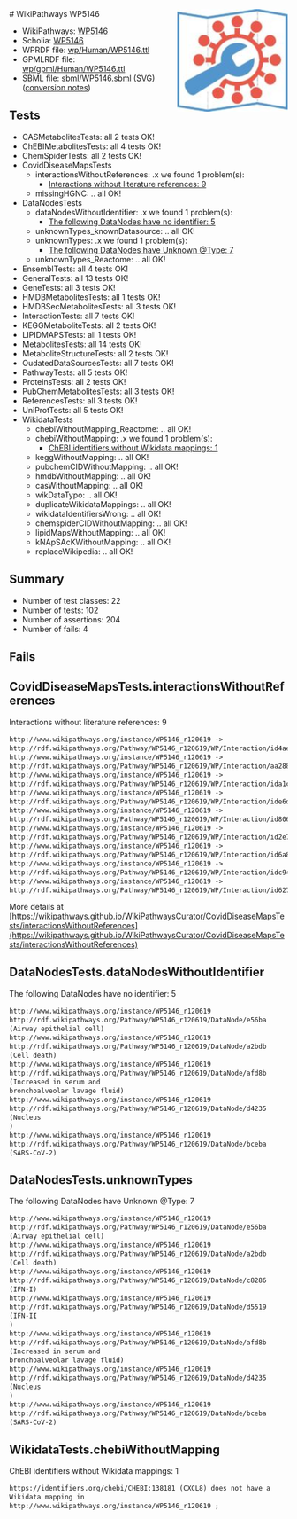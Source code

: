 <img style="float: right; width: 200px" src="../logo.png" />
# WikiPathways WP5146

* WikiPathways: [WP5146](https://identifiers.org/wikipathways:WP5146)
* Scholia: [WP5146](https://scholia.toolforge.org/wikipathways/WP5146)
* WPRDF file: [wp/Human/WP5146.ttl](../wp/Human/WP5146.ttl)
* GPMLRDF file: [wp/gpml/Human/WP5146.ttl](../wp/gpml/Human/WP5146.ttl)
* SBML file: [sbml/WP5146.sbml](../sbml/WP5146.sbml) ([SVG](../sbml/WP5146.svg)) ([conversion notes](../sbml/WP5146.txt))

## Tests
* CASMetabolitesTests: all 2 tests OK!
* ChEBIMetabolitesTests: all 4 tests OK!
* ChemSpiderTests: all 2 tests OK!
* CovidDiseaseMapsTests
    * interactionsWithoutReferences: .x we found 1 problem(s):
        * [Interactions without literature references: 9](#2e295937)
    * missingHGNC: .. all OK!
* DataNodesTests
    * dataNodesWithoutIdentifier: .x we found 1 problem(s):
        * [The following DataNodes have no identifier: 5](#d2d32fa4)
    * unknownTypes_knownDatasource: .. all OK!
    * unknownTypes: .x we found 1 problem(s):
        * [The following DataNodes have Unknown @Type: 7](#839973e5)
    * unknownTypes_Reactome: .. all OK!
* EnsemblTests: all 4 tests OK!
* GeneralTests: all 13 tests OK!
* GeneTests: all 3 tests OK!
* HMDBMetabolitesTests: all 1 tests OK!
* HMDBSecMetabolitesTests: all 3 tests OK!
* InteractionTests: all 7 tests OK!
* KEGGMetaboliteTests: all 2 tests OK!
* LIPIDMAPSTests: all 1 tests OK!
* MetabolitesTests: all 14 tests OK!
* MetaboliteStructureTests: all 2 tests OK!
* OudatedDataSourcesTests: all 7 tests OK!
* PathwayTests: all 5 tests OK!
* ProteinsTests: all 2 tests OK!
* PubChemMetabolitesTests: all 3 tests OK!
* ReferencesTests: all 3 tests OK!
* UniProtTests: all 5 tests OK!
* WikidataTests
    * chebiWithoutMapping_Reactome: .. all OK!
    * chebiWithoutMapping: .x we found 1 problem(s):
        * [ChEBI identifiers without Wikidata mappings: 1](#a8d554cd)
    * keggWithoutMapping: .. all OK!
    * pubchemCIDWithoutMapping: .. all OK!
    * hmdbWithoutMapping: .. all OK!
    * casWithoutMapping: .. all OK!
    * wikDataTypo: .. all OK!
    * duplicateWikidataMappings: .. all OK!
    * wikidataIdentifiersWrong: .. all OK!
    * chemspiderCIDWithoutMapping: .. all OK!
    * lipidMapsWithoutMapping: .. all OK!
    * kNApSAcKWithoutMapping: .. all OK!
    * replaceWikipedia: .. all OK!


## Summary

* Number of test classes: 22
* Number of tests: 102
* Number of assertions: 204
* Number of fails: 4

## Fails

<a name="2e295937" />

## CovidDiseaseMapsTests.interactionsWithoutReferences

Interactions without literature references: 9
```
http://www.wikipathways.org/instance/WP5146_r120619 -> http://rdf.wikipathways.org/Pathway/WP5146_r120619/WP/Interaction/id4ae4e6b1
http://www.wikipathways.org/instance/WP5146_r120619 -> http://rdf.wikipathways.org/Pathway/WP5146_r120619/WP/Interaction/aa288
http://www.wikipathways.org/instance/WP5146_r120619 -> http://rdf.wikipathways.org/Pathway/WP5146_r120619/WP/Interaction/ida1cc3b50
http://www.wikipathways.org/instance/WP5146_r120619 -> http://rdf.wikipathways.org/Pathway/WP5146_r120619/WP/Interaction/ide6dd58a3
http://www.wikipathways.org/instance/WP5146_r120619 -> http://rdf.wikipathways.org/Pathway/WP5146_r120619/WP/Interaction/id806760c3
http://www.wikipathways.org/instance/WP5146_r120619 -> http://rdf.wikipathways.org/Pathway/WP5146_r120619/WP/Interaction/id2e78a262
http://www.wikipathways.org/instance/WP5146_r120619 -> http://rdf.wikipathways.org/Pathway/WP5146_r120619/WP/Interaction/id6a8a8f45
http://www.wikipathways.org/instance/WP5146_r120619 -> http://rdf.wikipathways.org/Pathway/WP5146_r120619/WP/Interaction/idc940e03
http://www.wikipathways.org/instance/WP5146_r120619 -> http://rdf.wikipathways.org/Pathway/WP5146_r120619/WP/Interaction/id62707f69
```

More details at [https://wikipathways.github.io/WikiPathwaysCurator/CovidDiseaseMapsTests/interactionsWithoutReferences](https://wikipathways.github.io/WikiPathwaysCurator/CovidDiseaseMapsTests/interactionsWithoutReferences)

<a name="d2d32fa4" />

## DataNodesTests.dataNodesWithoutIdentifier

The following DataNodes have no identifier: 5
```
http://www.wikipathways.org/instance/WP5146_r120619 http://rdf.wikipathways.org/Pathway/WP5146_r120619/DataNode/e56ba (Airway epithelial cell)
http://www.wikipathways.org/instance/WP5146_r120619 http://rdf.wikipathways.org/Pathway/WP5146_r120619/DataNode/a2bdb (Cell death)
http://www.wikipathways.org/instance/WP5146_r120619 http://rdf.wikipathways.org/Pathway/WP5146_r120619/DataNode/afd8b (Increased in serum and
bronchoalveolar lavage fluid)
http://www.wikipathways.org/instance/WP5146_r120619 http://rdf.wikipathways.org/Pathway/WP5146_r120619/DataNode/d4235 (Nucleus
)
http://www.wikipathways.org/instance/WP5146_r120619 http://rdf.wikipathways.org/Pathway/WP5146_r120619/DataNode/bceba (SARS-CoV-2)
```

<a name="839973e5" />

## DataNodesTests.unknownTypes

The following DataNodes have Unknown @Type: 7
```
http://www.wikipathways.org/instance/WP5146_r120619 http://rdf.wikipathways.org/Pathway/WP5146_r120619/DataNode/e56ba (Airway epithelial cell)
http://www.wikipathways.org/instance/WP5146_r120619 http://rdf.wikipathways.org/Pathway/WP5146_r120619/DataNode/a2bdb (Cell death)
http://www.wikipathways.org/instance/WP5146_r120619 http://rdf.wikipathways.org/Pathway/WP5146_r120619/DataNode/c8286 (IFN-I)
http://www.wikipathways.org/instance/WP5146_r120619 http://rdf.wikipathways.org/Pathway/WP5146_r120619/DataNode/d5519 (IFN-II
)
http://www.wikipathways.org/instance/WP5146_r120619 http://rdf.wikipathways.org/Pathway/WP5146_r120619/DataNode/afd8b (Increased in serum and
bronchoalveolar lavage fluid)
http://www.wikipathways.org/instance/WP5146_r120619 http://rdf.wikipathways.org/Pathway/WP5146_r120619/DataNode/d4235 (Nucleus
)
http://www.wikipathways.org/instance/WP5146_r120619 http://rdf.wikipathways.org/Pathway/WP5146_r120619/DataNode/bceba (SARS-CoV-2)
```

<a name="a8d554cd" />

## WikidataTests.chebiWithoutMapping

ChEBI identifiers without Wikidata mappings: 1
```
https://identifiers.org/chebi/CHEBI:138181 (CXCL8) does not have a Wikidata mapping in http://www.wikipathways.org/instance/WP5146_r120619 ; 
```

